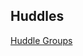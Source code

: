 ## Huddles

[Huddle Groups](https://docs.google.com/spreadsheets/d/e/2PACX-1vSSymhohPZBjTd60ddSk9CWBUF89dmlWhfigB_a0cTw85IZjthrsKmA9rksTa40JQzF2bBZK2pnLnww/pubhtml?gid=567951413&single=true)